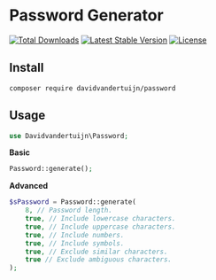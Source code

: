 # Password Generator

<a href="https://packagist.org/packages/davidvandertuijn/password"><img src="https://poser.pugx.org/davidvandertuijn/password/d/total.svg" alt="Total Downloads"></a>
<a href="https://packagist.org/packages/davidvandertuijn/password"><img src="https://poser.pugx.org/davidvandertuijn/password/v/stable.svg" alt="Latest Stable Version"></a>
<a href="https://packagist.org/packages/davidvandertuijn/password"><img src="https://poser.pugx.org/davidvandertuijn/password/license.svg" alt="License"></a>

## Install

```
composer require davidvandertuijn/password
```

## Usage

```php
use Davidvandertuijn\Password;
```

**Basic**

```php
Password::generate();
```

**Advanced**

```php
$sPassword = Password::generate(
    8, // Password length.
    true, // Include lowercase characters.
    true, // Include uppercase characters.
    true, // Include numbers.
    true, // Include symbols.
    true, // Exclude similar characters.
    true // Exclude ambiguous characters.
);
```
